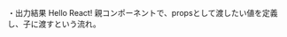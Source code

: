   ・出力結果
  Hello React!
  親コンポーネントで、propsとして渡したい値を定義し、子に渡すという流れ。
  
  
  
  
  
  
  
  
  
  
  
  
  
  
  
  
  
